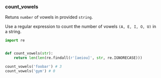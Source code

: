 ### count_vowels

Retuns `number` of vowels in provided `string`.

Use a regular expression to count the number of vowels `(A, E, I, O, U)` in a string.

```python
import re


def count_vowels(str):
    return len(len(re.findall(r'[aeiou]', str, re.IGNORECASE)))
```

``` python
count_vowels('foobar') # 3
count_vowels('gym') # 0
```
